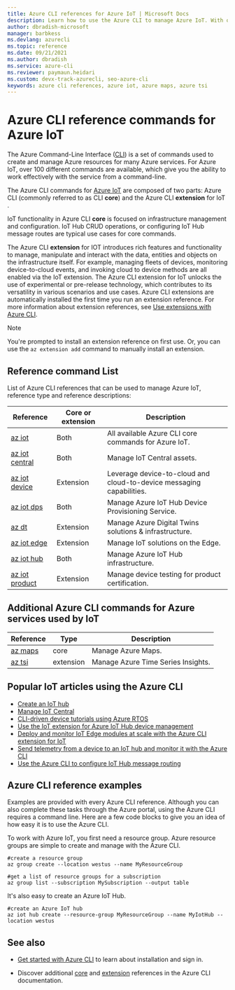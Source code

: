 ```yaml
---
title: Azure CLI references for Azure IoT | Microsoft Docs
description: Learn how to use the Azure CLI to manage Azure IoT. With over 100 different commands available, you can work effectively with Azure IoT from a command line.
author: dbradish-microsoft
manager: barbkess
ms.devlang: azurecli
ms.topic: reference
ms.date: 09/21/2021
ms.author: dbradish
ms.service: azure-cli
ms.reviewer: paymaun.heidari
ms.custom: devx-track-azurecli, seo-azure-cli
keywords: azure cli references, azure iot, azure maps, azure tsi
---
```


# Azure CLI reference commands for Azure IoT

The Azure Command-Line Interface ([CLI](./what-is-azure-cli.md)) is a set of commands used to create and manage Azure resources for many Azure services. For Azure IoT, over 100 different commands are available, which give you the ability to work effectively with the service from a command-line.

The Azure CLI commands for [Azure IoT](/azure/iot-fundamentals/) are composed of two parts: Azure CLI (commonly referred to as CLI **core**) and the Azure CLI **extension** for IoT .

IoT functionality in Azure CLI **core** is focused on infrastructure management and configuration. IoT Hub CRUD operations, or configuring IoT Hub message routes are typical use cases for core commands.

The Azure CLI **extension** for IOT introduces rich features and functionality to manage, manipulate and interact with the data, entities and objects on the infrastructure itself. For example, managing fleets of devices, monitoring device-to-cloud events, and invoking cloud to device methods are all enabled via the IoT extension. The Azure CLI extension for IoT unlocks the use of experimental or pre-release technology, which contributes to its versatility in various scenarios and use cases. Azure CLI extensions are automatically installed the first time you run an extension reference. For more information about extension references, see [Use extensions with Azure CLI](./azure-cli-extensions-overview.md).

> [!NOTE]
> You're prompted to install an extension reference on first use. Or, you can use the `az extension add` command to manually install an extension.

## Reference command List

List of Azure CLI references that can be used to manage Azure IoT, reference type and reference descriptions:

| Reference | Core or extension | Description
|-|-|-|
| [az iot](/cli/azure/iot) | Both  | All available Azure CLI core commands for Azure IoT.
| [az iot central](/cli/azure/iot/central) | Both | Manage IoT Central assets.
| [az iot device](/cli/azure/iot/device) | Extension | Leverage device-to-cloud and cloud-to-device messaging capabilities.
| [az iot dps](/cli/azure/iot/dps) | Both | Manage Azure IoT Hub Device Provisioning Service.
| [az dt](/cli/azure/dt) | Extension | Manage Azure Digital Twins solutions & infrastructure.
| [az iot edge](/cli/azure/iot/edge) | Extension | Manage IoT solutions on the Edge.
| [az iot hub](/cli/azure/iot/hub) | Both | Manage Azure IoT Hub infrastructure.
| [az iot product](/cli/azure/iot/product) | Extension | Manage device testing for product certification.

## Additional Azure CLI commands for Azure services used by IoT

| Reference | Type | Description
|-|-|-|
| [az maps](/cli/azure/maps) | core | Manage Azure Maps.
| [az tsi](/cli/azure/tsi) | extension | Manage Azure Time Series Insights.

## Popular IoT articles using the Azure CLI

- [Create an IoT hub](/azure/iot-hub/iot-hub-create-using-cli)
- [Manage IoT Central](/azure/iot-central/core/howto-manage-iot-central-from-cli)
- [CLI-driven device tutorials using Azure RTOS](/azure/rtos/getting-started?branch=master)
- [Use the IoT extension for Azure IoT Hub device management](/azure/iot-hub/iot-hub-device-management-iot-extension-azure-cli-2-0)
- [Deploy and monitor IoT Edge modules at scale with the Azure CLI extension for IoT](/azure/iot-edge/how-to-deploy-cli-at-scale)
- [Send telemetry from a device to an IoT hub and monitor it with the Azure CLI](/azure/iot-hub/quickstart-send-telemetry-cli)
- [Use the Azure CLI to configure IoT Hub message routing](/azure/iot-hub/tutorial-routing-config-message-routing-cli)

## Azure CLI reference examples

Examples are provided with every Azure CLI reference. Although you can also complete these tasks through the Azure portal, using the Azure CLI requires a command line. Here are a few code blocks to give you an idea of how easy it is to use the Azure CLI.

To work with Azure IoT, you first need a resource group. Azure resource groups are simple to create and manage with the Azure CLI.  

```azurecli
#create a resource group
az group create --location westus --name MyResourceGroup
```

```azurecli
#get a list of resource groups for a subscription
az group list --subscription MySubscription --output table
```

It's also easy to create an Azure IoT Hub.

```azurecli
#create an Azure IoT hub
az iot hub create --resource-group MyResourceGroup --name MyIotHub --location westus
```

## See also

- [Get started with Azure CLI](./get-started-with-azure-cli.md) to learn about installation and sign in.

- Discover additional [core](/cli/azure/reference-index) and [extension](./azure-cli-extensions-list.md) references in the Azure CLI documentation.
